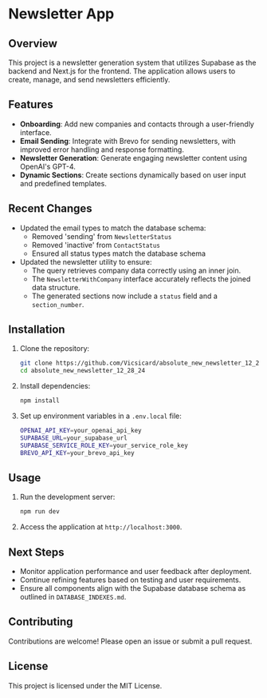 # Newsletter App

## Overview
This project is a newsletter generation system that utilizes Supabase as the backend and Next.js for the frontend. The application allows users to create, manage, and send newsletters efficiently.

## Features
- **Onboarding**: Add new companies and contacts through a user-friendly interface.
- **Email Sending**: Integrate with Brevo for sending newsletters, with improved error handling and response formatting.
- **Newsletter Generation**: Generate engaging newsletter content using OpenAI's GPT-4.
- **Dynamic Sections**: Create sections dynamically based on user input and predefined templates.

## Recent Changes
- Updated the email types to match the database schema:
  - Removed 'sending' from `NewsletterStatus`
  - Removed 'inactive' from `ContactStatus`
  - Ensured all status types match the database schema
- Updated the newsletter utility to ensure:
  - The query retrieves company data correctly using an inner join.
  - The `NewsletterWithCompany` interface accurately reflects the joined data structure.
  - The generated sections now include a `status` field and a `section_number`.

## Installation
1. Clone the repository:
   ```bash
   git clone https://github.com/Vicsicard/absolute_new_newsletter_12_28_24.git
   cd absolute_new_newsletter_12_28_24
   ```
2. Install dependencies:
   ```bash
   npm install
   ```
3. Set up environment variables in a `.env.local` file:
   ```bash
   OPENAI_API_KEY=your_openai_api_key
   SUPABASE_URL=your_supabase_url
   SUPABASE_SERVICE_ROLE_KEY=your_service_role_key
   BREVO_API_KEY=your_brevo_api_key
   ```

## Usage
1. Run the development server:
   ```bash
   npm run dev
   ```
2. Access the application at `http://localhost:3000`.

## Next Steps
- Monitor application performance and user feedback after deployment.
- Continue refining features based on testing and user requirements.
- Ensure all components align with the Supabase database schema as outlined in `DATABASE_INDEXES.md`.

## Contributing
Contributions are welcome! Please open an issue or submit a pull request.

## License
This project is licensed under the MIT License.
